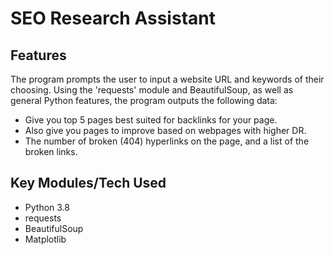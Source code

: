 <h1>SEO Research Assistant </h1>

## Features
The program prompts the user to input a website URL and 
keywords of their choosing. Using the 'requests' module and 
BeautifulSoup, as well as general Python features, the 
program outputs the following data:

* Give you top 5 pages best suited for backlinks for your page.
* Also give you pages to improve based on webpages with higher DR.
* The number of broken (404) hyperlinks on the page, and 
a list of the broken links.


## Key Modules/Tech Used
* Python 3.8
* requests
* BeautifulSoup
* Matplotlib

